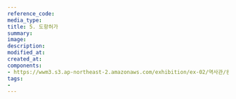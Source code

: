 ```yaml
---
reference_code:
media_type:
title: 5. 도항허가
summary:
image:
description:
modified_at:
created_at:
components:
- https://wwm3.s3.ap-northeast-2.amazonaws.com/exhibition/ex-02/역사관/완_군위안소+종업부+등+모집에+관한+건+및+도항허가/5.+도항허가.jpg
tags:
-
---
```

